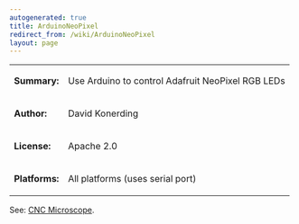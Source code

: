 ```yaml
---
autogenerated: true
title: ArduinoNeoPixel
redirect_from: /wiki/ArduinoNeoPixel
layout: page
---
```


<table>
<tr>
<td markdown="1">

**Summary:**

</td>
<td markdown="1">

Use Arduino to control Adafruit NeoPixel RGB LEDs

</td>
</tr>
<tr>
<td markdown="1">

**Author:**

</td>
<td markdown="1">

David Konerding

</td>
</tr>
<tr>
<td markdown="1">

**License:**

</td>
<td markdown="1">

Apache 2.0

</td>
</tr>
<tr>
<td markdown="1">

**Platforms:**

</td>
<td markdown="1">

All platforms (uses serial port)

</td>
</tr>
</table>

See: [CNC Microscope](https://github.com/google/cncmicroscope-code).
